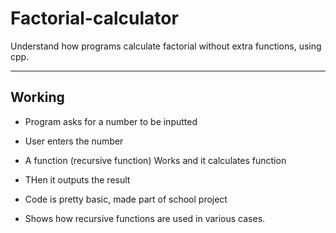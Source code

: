 # Factorial-calculator
Understand how programs calculate factorial without extra functions, using cpp.

---
## Working
- Program asks for a number to be inputted
- User enters the number
- A function (recursive function) Works and it calculates function
- THen it outputs the result

- Code is pretty basic, made part of school project
- Shows how recursive functions are used in various cases.
